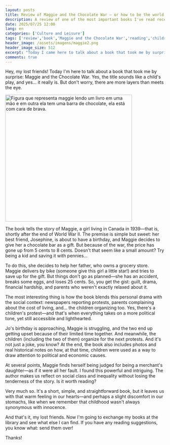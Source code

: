 ```yaml
---
layout: posts
title: Review of Maggie and the Chocolate War — or how to be the world's best friend in a time of war
description: A review of one of the most important books I've read recently, about how to be a best friend even in difficult times.
date: 2025/07/25 12:00
lang: en
categories: ['Culture and Leisure']
tags: ['review','book','Maggie and the Chocolate War','reading','childrens literature','childrens story','friendship','World War II','chocolate war','Canada','reading suggestion','book recommendation','literary reflection','childhood','literary blog','lost in reading']
header_image: /assets/imagens/maggie2.png
header_image_size: 512
excerpt: "Today I came here to talk about a book that took me by surprise: Maggie and the Chocolate War. Yes, the"
comments: true
---
```


Hey, my lost friends!
Today I'm here to talk about a book that took me by surprise: Maggie and the Chocolate War. Yes, the title sounds like a child's play, and yes… it really is. But don't worry, there are more layers than meets the eye.

<img loading='lazy' alt="Figura que representa maggie lendo um livro em uma mão e em outra ela tem uma barra de chocolate, ela está com cara de brava." src="{{ '/assets/imagens/maggie2.png' | relative_url }}" width="400" height="400">

The book tells the story of Maggie, a girl living in Canada in 1939—that is, shortly after the end of World War II. The premise is simple but sweet: her best friend, Josephine, is about to have a birthday, and Maggie decides to give her a chocolate bar as a gift. But because of the war, the price has gone up from 5 cents to 8 cents. Doesn't that seem like a small amount? Try being a kid and saving it with pennies…

To do this, she decides to help her father, who owns a grocery store. Maggie delivers by bike (someone give this girl a little star!) and tries to save up for the gift. But things don't go as planned—she has an accident, breaks some eggs, and loses 25 cents. So, you get the gist: guilt, drama, financial hardship, and parents who weren't exactly relaxed about it.

The most interesting thing is how the book blends this personal drama with the social context: newspapers reporting protests, parents complaining about the cost of living, and… the children organizing too. Yes, there's a children's protest—and that's when everything takes on a more political tone, yet still accessible and lighthearted.

Jo's birthday is approaching, Maggie is struggling, and the two end up getting upset because of their limited time together. And meanwhile, the children (including the two of them) organize for the next protests. And it's not just a joke, you know? At the end, the book also includes photos and real historical notes on how, at that time, children were used as a way to draw attention to political and economic causes.

At several points, Maggie finds herself being judged for being a merchant's daughter—as if it were all her fault. I found this powerful and intriguing. The author makes us reflect on social class and inequality without losing the tenderness of the story.
Is it worth reading?

Very much so. It's a short, simple, and straightforward book, but it leaves us with that warm feeling in our hearts—and perhaps a slight discomfort in our stomachs, like when we remember that childhood wasn't always synonymous with innocence.

And that's it, my lost friends. Now I'm going to exchange my books at the library and see what else I can find. If you have any reading suggestions, you know what: send them over!

Thanks!